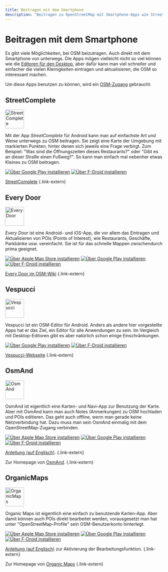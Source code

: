 ```yaml
---
title: Beitragen mit dem Smartphone
description: "Beitragen zu OpenStreetMap mit Smartphone-Apps wie StreetComplete, Every Door und Vespucci – unkompliziert unterwegs Daten erfassen."
---
```


# Beitragen mit dem Smartphone

Es gibt viele Möglichkeiten, bei OSM beizutragen. Auch direkt mit dem Smartphone
von unterwegs. Die Apps mögen vielleicht nicht so viel können wie die [Editoren
für den Desktop](/beitragen/editoren), aber dafür kann man viel schneller und
einfacher die vielen Kleinigkeiten eintragen und aktualisieren, die OSM so
interessant machen.

Um diese Apps benutzen zu können, wird ein [OSM-Zugang](/beitragen/osm-zugang/)
gebraucht.

## StreetComplete

<img src="streetcomplete-logo.svg" width="60" class="float-left" alt="StreetComplete" />

Mit der App *StreetComplete* für Android kann man auf einfachste Art und Weise
unterwegs zu OSM beitragen. Sie zeigt eine Karte der Umgebung mit markierten
Punkten, hinter denen sich jeweils eine Frage verbirgt. Zum Beispiel: "Was sind
die Öffnungszeiten dieses Restaurants?" oder "Gibt es an dieser Straße einen
Fußweg?". So kann man einfach mal nebenher etwas Kleines zu OSM beitragen.

<div class="appstore">

[![Über Google Play installieren](/img/appstores/googleplay.svg)](https://play.google.com/store/apps/details?id=de.westnordost.streetcomplete)
[![Über F-Droid installieren](/img/appstores/f-droid.svg)](https://f-droid.org/de/packages/de.westnordost.streetcomplete/)

</div>

[StreetComplete](https://streetcomplete.app/)
{.link-extern}

## Every Door

<img src="everydoor-logo.png" width="60" class="float-left" alt="Every Door" />

*Every Door* ist eine Android- und iOS-App, die vor allem das Eintragen und Aktualisieren
von POIs (Points of Interest), wie Restaurants, Geschäfte, Parkbänke usw.
vereinfacht. Sie ist für das schnelle Mappen zwischendurch prima geeignet.

<div class="appstore">

[![Über Apple Map Store installieren](/img/appstores/apple-appstore.svg)](https://apps.apple.com/app/every-door/id1621945342)
[![Über Google Play installieren](/img/appstores/googleplay.svg)](https://play.google.com/store/apps/details?id=info.zverev.ilya.every_door&hl=de)
[![Über F-Droid installieren](/img/appstores/f-droid.svg)](https://f-droid.org/de/packages/info.zverev.ilya.every_door/)

</div>

[Every Door im OSM-Wiki](https://wiki.openstreetmap.org/wiki/Every_Door)
{.link-extern}

## Vespucci

<img src="vespucci-logo.svg" width="60" class="float-left" alt="Vespucci" />

Vespucci ist ein OSM-Editor für Android. Anders als andere hier vorgestellte
Apps hat er das Ziel, ein Editor für alle Anwendungen zu sein. Im Vergleich
mit Desktop-Editoren gibt es aber natürlich schon einige Einschränkungen.

<div class="appstore">

[![Über Google Play installieren](/img/appstores/googleplay.svg)](https://play.google.com/store/apps/details?id=de.blau.android)
[![Über F-Droid installieren](/img/appstores/f-droid.svg)](https://f-droid.org/de/packages/de.blau.android)

</div>

[Vespucci-Webseite](https://vespucci.io/)
{.link-extern}

## OsmAnd

<img src="/img/logos/osmand.png" width="60" class="float-left" alt="OsmAnd" />

OsmAnd ist eigentlich eine Karten- und Navi-App zur Benutzung der Karte. Aber
mit OsmAnd kann man auch Notes (Anmerkungen) zu OSM hochladen und POIs
editieren. Das geht auch offline, wenn man gerade keine Netzverbindung hat.
Dazu muss man sein OsmAnd einmalig mit dem OpenStreetMap-Zugang verbinden.

<div class="appstore">

[![Über Apple Map Store installieren](/img/appstores/apple-appstore.svg)](https://apps.apple.com/us/app/osmand-maps-travel-navigate/id934850257)
[![Über Google Play installieren](/img/appstores/googleplay.svg)](https://play.google.com/store/apps/details?id=net.osmand&hl=de)
[![Über F-Droid installieren](/img/appstores/f-droid.svg)](https://f-droid.org/de/packages/net.osmand.plus/)

</div>

[Anleitung (auf Englisch)](https://osmand.net/docs/user/plugins/osm-editing/).
{.link-extern}

Zur Homepage von [OsmAnd](https://osmand.net/).
{.link-extern}

## OrganicMaps

<img src="/img/logos/organic-maps.png" width="60" class="float-left" alt="OrganicMaps" />

Organic Maps ist eigentlich eine einfach zu benutzende Karten-App. Aber damit
können auch POIs direkt bearbeitet werden, vorausgesetzt man hat unter
"OpenStreetMap-Profile" sein OSM-Benutzerkonto hinterlegt.

<div class="appstore">

[![Über Apple Map Store installieren](/img/appstores/apple-appstore.svg)](https://apps.apple.com/de/app/organic-maps-navi-karten/id1567437057)
[![Über Google Play installieren](/img/appstores/googleplay.svg)](https://play.google.com/store/apps/details?id=app.organicmaps&hl=de)
[![Über F-Droid installieren](/img/appstores/f-droid.svg)](https://f-droid.org/de/packages/app.organicmaps/)

</div>

[Anleitung (auf Englisch)](https://organicmaps.app/faq/map-editing/) zur
Aktivierung der Bearbeitungsfunktion.
{.link-extern}

Zur Homepage von [Organic Maps](https://organicmaps.app/)
{.link-extern}


